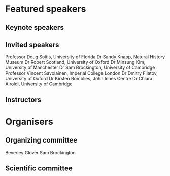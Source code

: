 # Featured speakers

## Keynote speakers


## Invited speakers
Professor Doug Soltis, University of Florida
Dr Sandy Knapp, Natural History Museum
Dr Robert Scotland, University of Oxford
Dr Minsung Kim, University of Manchester
Dr Sam Brockington, University of Cambridge
Professor Vincent Savolainen, Imperial College London
Dr Dmitry Filatov, University of Oxford
Dr Kirsten Bomblies, John Innes Centre
Dr Chiara Airoldi, University of Cambridge

## Instructors


# Organisers


## Organizing committee
Beverley Glover 
Sam Brockington 

## Scientific committee
